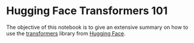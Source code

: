 # Hugging Face Transformers 101

The objective of this notebook is to give an extensive summary on how to use the [transformers](https://github.com/huggingface/transformers) library from [Hugging Face](https://huggingface.co/).